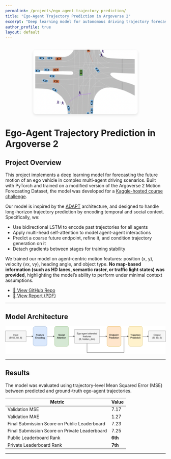 ```yaml
---
permalink: /projects/ego-agent-trajectory-prediction/
title: "Ego-Agent Trajectory Prediction in Argoverse 2"
excerpt: "Deep learning model for autonomous driving trajectory forecasting"
author_profile: true
layout: default
---
```


<div style="text-align: center; margin: 30px 0;">
  <img src="/images/projects/trajectory_prediction/cover.png" alt="Ego-Agent Trajectory Prediction" style="max-width: 65%; height: auto; border-radius: 8px; box-shadow: 0 4px 8px rgba(0,0,0,0.1);">
</div>

<h1 style="font-size: 1.75rem; font-weight: 700;">Ego-Agent Trajectory Prediction in Argoverse 2</h1>

## Project Overview

This project implements a deep learning model for forecasting the future motion of an ego vehicle in complex multi-agent driving scenarios. Built with PyTorch and trained on a modified version of the Argoverse 2 Motion Forecasting Dataset, the model was developed for a [Kaggle-hosted course challenge](https://www.kaggle.com/competitions/cse-251-b-2025).

Our model is inspired by the [ADAPT](https://kuis-ai.github.io/adapt/) architecture, and designed to handle long-horizon trajectory prediction by encoding temporal and social context. Specifically, we:

- Use bidirectional LSTM to encode past trajectories for all agents
- Apply multi-head self-attention to model agent-agent interactions
- Predict a coarse future endpoint, refine it, and condition trajectory generation on it
- Detach gradients between stages for training stability

We trained our model on agent-centric motion features: position (x, y), velocity (vx, vy), heading angle, and object type. **No map-based information (such as HD lanes, semantic raster, or traffic light states) was provided**, highlighting the model’s ability to perform under minimal context assumptions.

- [🔗 View GitHub Repo](https://github.com/mizoreto/Autonoumous_Driving_Motion_Forecast)
- [📄 View Report (PDF)](/images/projects/trajectory_prediction/Report.pdf)  

---

## Model Architecture

![Model Architecture](/images/projects/trajectory_prediction/architecture.png)

---

## Results
The model was evaluated using trajectory-level Mean Squared Error (MSE) between predicted and ground-truth ego-agent trajectories.

| Metric                 | Value   |
|------------------------|---------|
| Validation MSE         | 7.17    |
| Validation MAE         | 1.27    |
| Final Submission Score on Public Leaderboard | 7.23    |
| Final Submission Score on Private Leaderboard | 7.25   |
| Public Leaderboard Rank | **6th** |
| Private Leaderboard Rank | **7th** |

---
